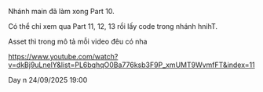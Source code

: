 Nhánh main đã làm xong Part 10. 

Có thể chỉ xem qua Part 11, 12, 13 rồi lấy code trong nhánh hnihT.

Asset thì trong mô tả mỗi video đêu có nha

https://www.youtube.com/watch?v=dkBj9uLnelY&list=PL6bqhqO0Ba776ksb3F9P_xmUMT9WvmfFT&index=11

Day n 24/09/2025 19:00
